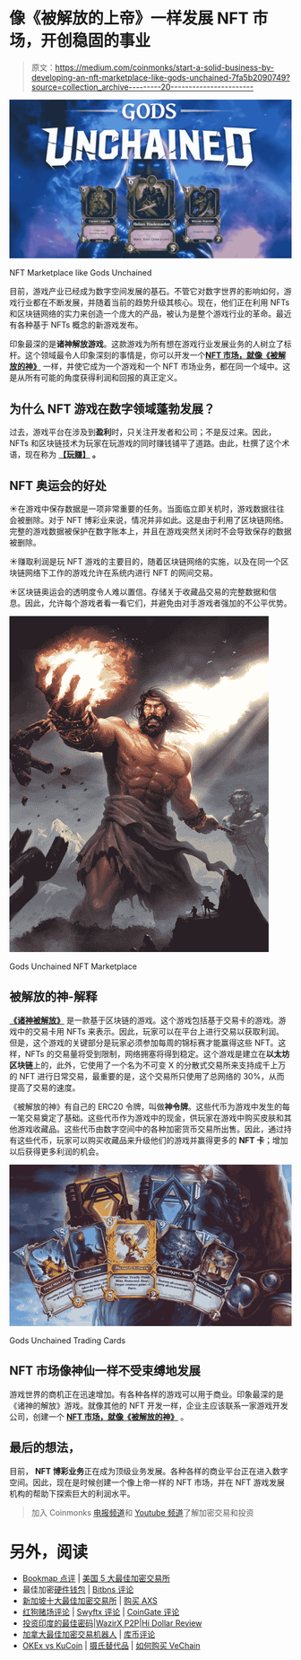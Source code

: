 # 像《被解放的上帝》一样发展 NFT 市场，开创稳固的事业

> 原文：<https://medium.com/coinmonks/start-a-solid-business-by-developing-an-nft-marketplace-like-gods-unchained-7fa5b2090749?source=collection_archive---------20----------------------->

![](img/305488c1265e5dce7467a22231d5dbd2.png)

NFT Marketplace like Gods Unchained

目前，游戏产业已经成为数字空间发展的基石。不管它对数字世界的影响如何，游戏行业都在不断发展，并随着当前的趋势升级其核心。现在，他们正在利用 NFTs 和区块链网络的实力来创造一个庞大的产品，被认为是整个游戏行业的革命。最近有各种基于 NFTs 概念的新游戏发布。

印象最深的是**诸神解放游戏**。这款游戏为所有想在游戏行业发展业务的人树立了标杆。这个领域最令人印象深刻的事情是，你可以开发一个[**NFT 市场，就像《被解放的神》**](https://bit.ly/3LCJrVC) 一样，并使它成为一个游戏和一个 NFT 市场业务，都在同一个域中。这是从所有可能的角度获得利润和回报的真正定义。

## **为什么 NFT 游戏在数字领域蓬勃发展？**

过去，游戏平台在涉及到**盈利**时，只关注开发者和公司；不是反过来。因此，NFTs 和区块链技术为玩家在玩游戏的同时赚钱铺平了道路。由此，杜撰了这个术语，现在称为 [**【玩赚】**](https://bit.ly/3wF2avx) **。**

## NFT 奥运会的好处

☀在游戏中保存数据是一项非常重要的任务。当面临立即关机时，游戏数据往往会被删除。对于 NFT 博彩业来说，情况并非如此。这是由于利用了区块链网络。完整的游戏数据被保护在数字账本上，并且在游戏突然关闭时不会导致保存的数据被删除。

☀赚取利润是玩 NFT 游戏的主要目的，随着区块链网络的实施，以及在同一个区块链网络下工作的游戏允许在系统内进行 NFT 的网间交易。

☀区块链奥运会的透明度令人难以置信。存储关于收藏品交易的完整数据和信息。因此，允许每个游戏者看一看它们，并避免由对手游戏者强加的不公平优势。

![](img/5a3c890b695718cde577a7bd7791b058.png)

Gods Unchained NFT Marketplace

## **被解放的神-解释**

[**《诸神被解放》**](https://godsunchained.com/) 是一款基于区块链的游戏。这个游戏包括基于交易卡的游戏。游戏中的交易卡用 NFTs 来表示。因此，玩家可以在平台上进行交易以获取利润。但是，这个游戏的关键部分是玩家必须参加每周的锦标赛才能赢得这些 NFT。这样，NFTs 的交易量将受到限制，网络拥塞将得到稳定。这个游戏是建立在**以太坊区块链**上的，此外，它使用了一个名为不可变 X 的分散式交易所来支持成千上万的 NFT 进行日常交易，最重要的是，这个交易所只使用了总网络的 30%，从而提高了交易的速度。

《被解放的神》有自己的 ERC20 令牌，叫做**神令牌**。这些代币为游戏中发生的每一笔交易奠定了基础。这些代币作为游戏中的现金，供玩家在游戏中购买皮肤和其他游戏收藏品。这些代币由数字空间中的各种加密货币交易所出售。因此，通过持有这些代币，玩家可以购买收藏品来升级他们的游戏并赢得更多的 **NFT 卡**；增加以后获得更多利润的机会。

![](img/614367869753b3d1bd0fdb7ace14cdb1.png)

Gods Unchained Trading Cards

## **NFT 市场像神仙一样不受束缚地发展**

游戏世界的商机正在迅速增加。有各种各样的游戏可以用于商业。印象最深的是《诸神的解放》游戏。就像其他的 NFT 开发一样，企业主应该联系一家游戏开发公司，创建一个 [**NFT 市场，就像《被解放的神》**](https://bit.ly/3LCJrVC) 。

## **最后的想法，**

目前， **NFT 博彩业务**正在成为顶级业务发展。各种各样的商业平台正在进入数字空间。因此，现在是时候创建一个像上帝一样的 NFT 市场，并在 NFT 游戏发展机构的帮助下探索巨大的利润水平。

> 加入 Coinmonks [电报频道](https://t.me/coincodecap)和 [Youtube 频道](https://www.youtube.com/c/coinmonks/videos)了解加密交易和投资

# 另外，阅读

*   [Bookmap 点评](https://coincodecap.com/bookmap-review-2021-best-trading-software) | [美国 5 大最佳加密交易所](https://coincodecap.com/crypto-exchange-usa)
*   最佳加密[硬件钱包](/coinmonks/hardware-wallets-dfa1211730c6) | [Bitbns 评论](/coinmonks/bitbns-review-38256a07e161)
*   [新加坡十大最佳加密交易所](https://coincodecap.com/crypto-exchange-in-singapore) | [购买 AXS](https://coincodecap.com/buy-axs-token)
*   [红狗赌场评论](https://coincodecap.com/red-dog-casino-review) | [Swyftx 评论](https://coincodecap.com/swyftx-review) | [CoinGate 评论](https://coincodecap.com/coingate-review)
*   [投资印度的最佳密码](https://coincodecap.com/best-crypto-to-invest-in-india-in-2021)|[WazirX P2P](https://coincodecap.com/wazirx-p2p)|[Hi Dollar Review](https://coincodecap.com/hi-dollar-review)
*   [加拿大最佳加密交易机器人](https://coincodecap.com/5-best-crypto-trading-bots-in-canada) | [库币评论](https://coincodecap.com/kucoin-review)
*   [OKEx vs KuCoin](https://coincodecap.com/okex-kucoin) | [摄氏替代品](https://coincodecap.com/celsius-alternatives) | [如何购买 VeChain](https://coincodecap.com/buy-vechain)